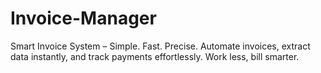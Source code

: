 # Invoice-Manager
Smart Invoice System – Simple. Fast. Precise.  Automate invoices, extract data instantly, and track payments effortlessly.  Work less, bill smarter.
